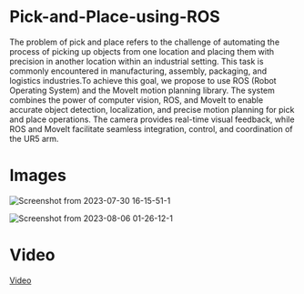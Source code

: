 # Pick-and-Place-using-ROS
The problem of pick and place refers to the challenge of automating the process of picking up objects from one location and placing them with precision in another location within an industrial setting. This task is commonly encountered in manufacturing, assembly, packaging, and logistics industries.To achieve this goal, we propose to use ROS (Robot Operating System) and the MoveIt motion planning library. The system combines the power of computer vision, ROS, and MoveIt to enable accurate object detection, localization, and precise motion planning for pick and place operations. The camera provides real-time visual feedback, while ROS and MoveIt facilitate seamless integration, control, and coordination of the UR5 arm.

# Images 

![Screenshot from 2023-07-30 16-15-51-1](https://github.com/jainvrushabh5/Pick-and-Place-using-ROS/assets/118986898/16937846-9f9d-4098-88cc-badba94569bb)

![Screenshot from 2023-08-06 01-26-12-1](https://github.com/jainvrushabh5/Pick-and-Place-using-ROS/assets/118986898/57740e24-780a-4ddd-9a80-07c3b1df40d7)

# Video 
[Video](https://youtu.be/R5LI9AuEdhc?feature=shared)

